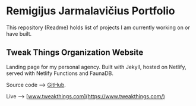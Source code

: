 Remigijus Jarmalavičius Portfolio
=================================

This repository (Readme) holds list of projects I am currently working on or have built.


Tweak Things Organization Website
---------------------------------

Landing page for my personal agency. Built with Jekyll, hosted on Netlify, served with Netlify Functions and FaunaDB.

Source code –> [GitHub](https://github.com/ReekenX/www.tweakthings.com).

Live –> [www.tweakthings.com](https://www.tweakthings.com/)
